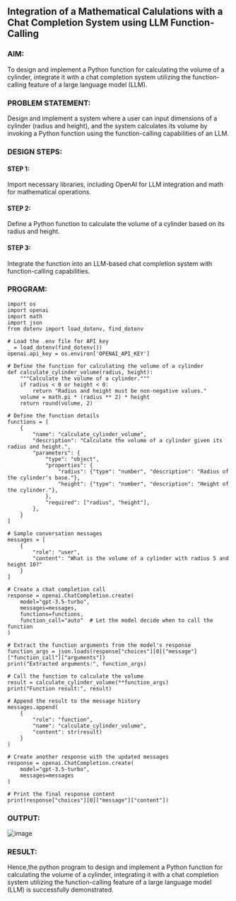 ## Integration of a Mathematical Calulations with a Chat Completion System using LLM Function-Calling

### AIM:
To design and implement a Python function for calculating the volume of a cylinder, integrate it with a chat completion system utilizing the function-calling feature of a large language model (LLM).

### PROBLEM STATEMENT:

Design and implement a system where a user can input dimensions of a cylinder (radius and height), and the system calculates its volume by invoking a Python function using the function-calling capabilities of an LLM.

### DESIGN STEPS:

#### STEP 1: 
Import necessary libraries, including OpenAI for LLM integration and math for mathematical operations.

#### STEP 2:
Define a Python function to calculate the volume of a cylinder based on its radius and height.

#### STEP 3:
Integrate the function into an LLM-based chat completion system with function-calling capabilities.

### PROGRAM:
```
import os
import openai
import math
import json
from dotenv import load_dotenv, find_dotenv

# Load the .env file for API key
_ = load_dotenv(find_dotenv())
openai.api_key = os.environ['OPENAI_API_KEY']

# Define the function for calculating the volume of a cylinder
def calculate_cylinder_volume(radius, height):
    """Calculate the volume of a cylinder."""
    if radius < 0 or height < 0:
        return "Radius and height must be non-negative values."
    volume = math.pi * (radius ** 2) * height
    return round(volume, 2)

# Define the function details
functions = [
    {
        "name": "calculate_cylinder_volume",
        "description": "Calculate the volume of a cylinder given its radius and height.",
        "parameters": {
            "type": "object",
            "properties": {
                "radius": {"type": "number", "description": "Radius of the cylinder's base."},
                "height": {"type": "number", "description": "Height of the cylinder."},
            },
            "required": ["radius", "height"],
        },
    }
]

# Sample conversation messages
messages = [
    {
        "role": "user",
        "content": "What is the volume of a cylinder with radius 5 and height 10?"
    }
]

# Create a chat completion call
response = openai.ChatCompletion.create(
    model="gpt-3.5-turbo",
    messages=messages,
    functions=functions,
    function_call="auto"  # Let the model decide when to call the function
)

# Extract the function arguments from the model's response
function_args = json.loads(response["choices"][0]["message"]["function_call"]["arguments"])
print("Extracted arguments:", function_args)

# Call the function to calculate the volume
result = calculate_cylinder_volume(**function_args)
print("Function result:", result)

# Append the result to the message history
messages.append(
    {
        "role": "function",
        "name": "calculate_cylinder_volume",
        "content": str(result)
    }
)

# Create another response with the updated messages
response = openai.ChatCompletion.create(
    model="gpt-3.5-turbo",
    messages=messages
)

# Print the final response content
print(response["choices"][0]["message"]["content"])

```
### OUTPUT:
![image](https://github.com/user-attachments/assets/367323d0-5630-4578-a2d8-71249fff0e1f)

### RESULT:
Hence,the python program to design and implement a Python function for calculating the volume of a cylinder, integrating it with a chat completion system utilizing the function-calling feature of a large language model (LLM) is successfully demonstrated.
